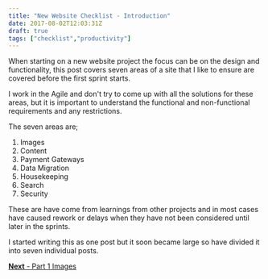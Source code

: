 ```yaml
---
title: "New Website Checklist - Introduction"
date: 2017-08-02T12:03:31Z
draft: true
tags: ["checklist","productivity"]
---
```


When starting on a new website project the focus can be on the design and functionality, this post covers seven areas of a site that I like to ensure are covered before the first sprint starts.

I work in the Agile and don't try to come up with all the solutions for these areas, but it is important to understand the functional and non-functional requirements and any restrictions. 

The seven areas are;

1. Images
2. Content
3. Payment Gateways
4. Data Migration
5. Housekeeping
6. Search
7. Security

These are have come from learnings from other projects and in most cases have caused rework or delays when they have not been considered until later in the sprints.

I started writing this as one post but it soon became large so have divided it into seven individual posts.

[**Next** - Part 1 Images](/posts/checklist-new-website-images/)